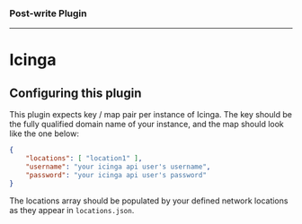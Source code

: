 ### Post-write Plugin
---
# Icinga
## Configuring this plugin

This plugin expects key / map pair per instance of Icinga.
The key should be the fully qualified domain name of your instance, and the map should look like the one below:

```json
{
    "locations": [ "location1" ],
    "username": "your icinga api user's username",
    "password": "your icinga api user's password"
}
```

The locations array should be populated by your defined network locations as they appear in `locations.json`.